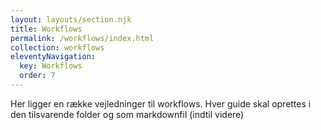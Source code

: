 ```yaml
---
layout: layouts/section.njk
title: Workflows
permalink: /workflows/index.html
collection: workflows
eleventyNavigation:
  key: Workflows
  order: 7
---
```


Her ligger en række vejledninger til workflows. Hver guide skal oprettes i den tilsvarende folder og som markdownfil (indtil videre)
